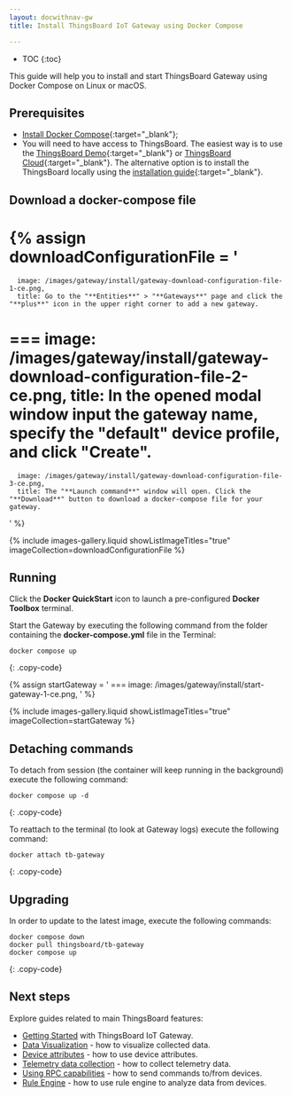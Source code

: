 ```yaml
---
layout: docwithnav-gw
title: Install ThingsBoard IoT Gateway using Docker Compose

---
```


* TOC
{:toc}

This guide will help you to install and start ThingsBoard Gateway using Docker Compose on Linux or macOS.

## Prerequisites

- [Install Docker Compose](https://docs.docker.com/compose/){:target="_blank"};
- You will need to have access to ThingsBoard. The easiest way is to use the [ThingsBoard Demo](https://demo.thingsboard.io/){:target="_blank"} or [ThingsBoard Cloud](https://thingsboard.cloud){:target="_blank"}.
The alternative option is to install the ThingsBoard locally using the [installation guide](https://thingsboard.io/docs/user-guide/install/installation-options/){:target="_blank"}.

## Download a docker-compose file

{% assign downloadConfigurationFile = '
   ===
      image: /images/gateway/install/gateway-download-configuration-file-1-ce.png,
      title: Go to the "**Entities**" > "**Gateways**" page and click the "**plus**" icon in the upper right corner to add a new gateway.
   ===
      image: /images/gateway/install/gateway-download-configuration-file-2-ce.png,
      title: In the opened modal window input the gateway name, specify the "**default**" device profile, and click "**Create**".
   ===
      image: /images/gateway/install/gateway-download-configuration-file-3-ce.png,
      title: The "**Launch command**" window will open. Click the "**Download**" button to download a docker-compose file for your gateway.
'
%}

{% include images-gallery.liquid showListImageTitles="true" imageCollection=downloadConfigurationFile %}

## Running

Click the **Docker QuickStart** icon to launch a pre-configured **Docker Toolbox** terminal.

Start the Gateway by executing the following command from the folder containing the **docker-compose.yml** file in the Terminal:

```
docker compose up
```
{: .copy-code}

{% assign startGateway = '
    ===
        image: /images/gateway/install/start-gateway-1-ce.png,
'
%}

{% include images-gallery.liquid showListImageTitles="true" imageCollection=startGateway %}

## Detaching commands

To detach from session (the container will keep running in the background) execute the following command:

```
docker compose up -d
```
{: .copy-code}

To reattach to the terminal (to look at Gateway logs) execute the following command:

```
docker attach tb-gateway
```
{: .copy-code}

## Upgrading

In order to update to the latest image, execute the following commands:

```
docker compose down
docker pull thingsboard/tb-gateway
docker compose up
```
{: .copy-code}

## Next steps

Explore guides related to main ThingsBoard features:

 - [Getting Started](/docs/iot-gateway/getting-started/) with ThingsBoard IoT Gateway.
 - [Data Visualization](/docs/user-guide/visualization/) - how to visualize collected data.
 - [Device attributes](/docs/user-guide/attributes/) - how to use device attributes.
 - [Telemetry data collection](/docs/user-guide/telemetry/) - how to collect telemetry data.
 - [Using RPC capabilities](/docs/user-guide/rpc/) - how to send commands to/from devices.
 - [Rule Engine](/docs/user-guide/rule-engine/) - how to use rule engine to analyze data from devices.
